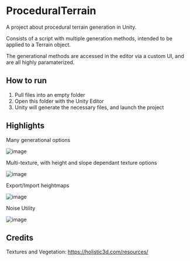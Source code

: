 # ProceduralTerrain

A project about procedural terrain generation in Unity.

Consists of a script with multiple generation methods, intended to be applied to a Terrain object.

The generational methods are accessed in the editor via a custom UI, and are all highly paramaterized.

## How to run

1. Pull files into an empty folder
2. Open this folder with the Unity Editor
3. Unity will generate the necessary files, and launch the project

## Highlights

Many generational options

![image](https://user-images.githubusercontent.com/40047765/193483680-12c45d06-f097-4c06-9010-8914501502c4.png)

Multi-texture, with height and slope dependant texture options

![image](https://user-images.githubusercontent.com/40047765/193483712-7f65b569-9df3-4920-81c0-736096627b1c.png)

Export/Import heightmaps

![image](https://user-images.githubusercontent.com/40047765/193503613-c089bfa9-59b9-4e76-9cd5-69ffbe45ec86.png)

Noise Utility

![image](https://user-images.githubusercontent.com/40047765/193503777-3fb09424-54bf-408b-8f30-031edcb5914a.png)

## Credits

Textures and Vegetation:
https://holistic3d.com/resources/
